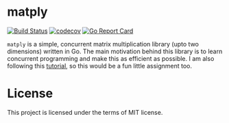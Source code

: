 # matply

[![Build Status](https://travis-ci.org/smkch95/matply.svg?branch=master)](https://travis-ci.org/smkch95/matply) [![codecov](https://codecov.io/gh/smkch95/matply/branch/master/graph/badge.svg)](https://codecov.io/gh/smkch95/matply) [![Go Report Card](https://goreportcard.com/badge/github.com/smkch95/matply)](https://goreportcard.com/report/github.com/smkch95/matply)

`matply` is a simple, concurrent matrix multiplication library (upto two dimensions) written in Go. The main motivation behind this library is to learn concurrent programming and make this as efficient as possible. I am also following this [tutorial](https://www.pluralsight.com/courses/go-concurrent-programming), so this would be a fun little assignment too.

# License

This project is licensed under the terms of MIT license.